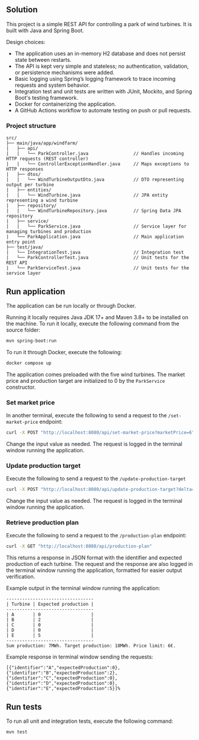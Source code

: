 ## Solution

This project is a simple REST API for controlling a park of wind turbines.
It is built with Java and Spring Boot.

Design choices:
- The application uses an in-memory H2 database and does not persist state between restarts.
- The API is kept very simple and stateless; no authentication, validation, or persistence mechanisms were added.
- Basic logging using Spring’s logging framework to trace incoming requests and system behavior.
- Integration test and unit tests are written with JUnit, Mockito, and Spring Boot's testing framework.
- Docker for containerizing the application.
- A GitHub Actions workflow to automate testing on push or pull requests.


### Project structure
```
src/
├── main/java/app/windfarm/
|   ├── api/
|   |   └── ParkController.java                 // Handles incoming HTTP requests (REST controller)
|   |   └── ControllerExceptionHandler.java     // Maps exceptions to HTTP responses
|   ├── dtos/
|   |   └── WindTurbineOutputDto.java           // DTO representing output per turbine
|   ├── entities/
|   |   └── WindTurbine.java                    // JPA entity representing a wind turbine
|   ├── repository/
|   |   └── WindTurbineRepository.java          // Spring Data JPA repository  
|   ├── service/
|   |   └── ParkService.java                    // Service layer for managing turbines and production
|   └── ParkApplication.java                    // Main application entry point
├── test/java/
|   └── IntegrationTest.java                    // Integration test
|   └── ParkControllerTest.java                 // Unit tests for the REST API
|   └── ParkServiceTest.java                    // Unit tests for the service layer
```


## Run application

The application can be run locally or through Docker. 

Running it locally requires Java JDK 17+ and Maven 3.8+ to be installed on the machine.
To run it locally, execute the following command from the source folder:
```bash
mvn spring-boot:run  
```

To run it through Docker, execute the following:
```bash
docker compose up
```

The application comes preloaded with the five wind turbines. 
The market price and production target are initialized to 0 by the `ParkService` constructor.


### Set market price

In another terminal, execute the following to send a request to the `/set-market-price` endpoint:

```bash
curl -X POST "http://localhost:8080/api/set-market-price?marketPrice=6"
```

Change the input value as needed.
The request is logged in the terminal window running the application.


### Update production target

Execute the following to send a request to the `/update-production-target`

```bash
curl -X POST "http://localhost:8080/api/update-production-target?delta=10"
```

Change the input value as needed.
The request is logged in the terminal window running the application.


### Retrieve production plan

Execute the following to send a request to the `/production-plan` endpoint:

```bash
curl -X GET "http://localhost:8080/api/production-plan"
```

This returns a response in JSON format with the identifier and expected production of each turbine.
The request and the response are also logged in the terminal window running the application, formatted for easier output verification. 

Example output in the terminal window running the application:
```
---------------------------------
| Turbine | Expected production |
---------------------------------
| A       | 0                   |
| B       | 2                   |
| C       | 0                   |
| D       | 0                   |
| E       | 5                   |
---------------------------------
Sum production: 7MWh. Target production: 10MWh. Price limit: 6€.
```

Example response in terminal window sending the requests:
```
[{"identifier":"A","expectedProduction":0},{"identifier":"B","expectedProduction":2},{"identifier":"C","expectedProduction":0},{"identifier":"D","expectedProduction":0},{"identifier":"E","expectedProduction":5}]%
``` 


## Run tests

To run all unit and integration tests, execute the following command:

```bash
mvn test
```